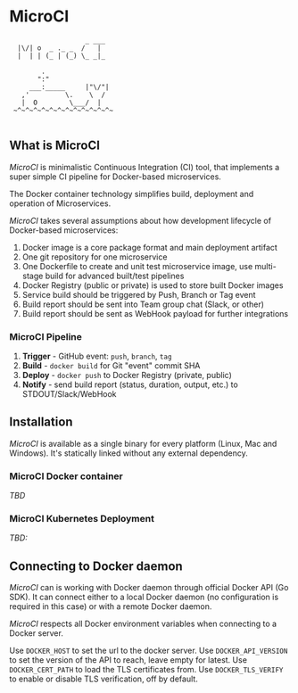 # MicroCI

```
                   _ ___ 
  |\/| o  _ ._ _  /   |  
  |  | | (_ | (_) \_ _|_ 
                        
        .
       ":"
     ___:_____     |"\/"|
   ,'         \.    \  /
   |  O        \___/  |
 ~^~^~^~^~^~^~^~^~^~^~^~^~
 
```

## What is MicroCI

*MicroCI* is minimalistic Continuous Integration (CI) tool, that implements a super simple CI pipeline for Docker-based microservices.

The Docker container technology simplifies build, deployment and operation of Microservices. 

*MicroCI* takes several assumptions about how development lifecycle of Docker-based microservices:

1. Docker image is a core package format and main deployment artifact
2. One git repository for one microservice
3. One Dockerfile to create and unit test microservice image, use multi-stage build for advanced built/test pipelines
4. Docker Registry (public or private) is used to store built Docker images
5. Service build should be triggered by Push, Branch or Tag event
6. Build report should be sent into Team group chat (Slack, or other)
7. Build report should be sent as WebHook payload for further integrations

### MicroCI Pipeline

1. **Trigger** - GitHub event: `push`, `branch`, `tag`
2. **Build** - `docker build` for Git "event" commit SHA
3. **Deploy** - `docker push` to Docker Registry (private, public)
4. **Notify** - send build report (status, duration, output, etc.) to STDOUT/Slack/WebHook

## Installation 

*MicroCI* is available as a single binary for every platform (Linux, Mac and Windows). It's statically linked without any external dependency. 

### MicroCI Docker container
*TBD*

### MicroCI Kubernetes Deployment
*TBD:*
## Connecting to Docker daemon

*MicroCI* can is working with Docker daemon through official Docker API (Go SDK). It can connect either to a local Docker daemon (no configuration is required in this case) or with a remote Docker daemon.

*MicroCI* respects all Docker environment variables when connecting to a Docker server. 

Use `DOCKER_HOST` to set the url to the docker server. Use `DOCKER_API_VERSION` to set the version of the API to reach, leave empty for latest. Use `DOCKER_CERT_PATH` to load the TLS certificates from. Use `DOCKER_TLS_VERIFY` to enable or disable TLS verification, off by default.